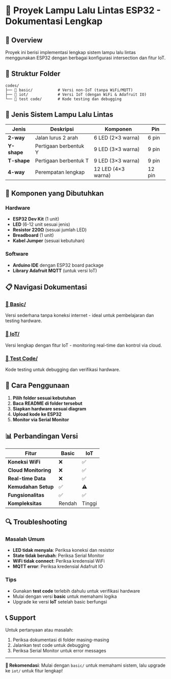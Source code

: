 # 📁 Proyek Lampu Lalu Lintas ESP32 - Dokumentasi Lengkap

## 🎯 Overview
Proyek ini berisi implementasi lengkap sistem lampu lalu lintas menggunakan ESP32 dengan berbagai konfigurasi intersection dan fitur IoT.

## 📂 Struktur Folder

```
codes/
├── 📁 basic/           # Versi non-IoT (tanpa WiFi/MQTT)
├── 📁 iot/             # Versi IoT (dengan WiFi & Adafruit IO)
└── 📁 test code/       # Kode testing dan debugging
```

## 🚦 Jenis Sistem Lampu Lalu Lintas

| Jenis | Deskripsi | Komponen | Pin |
|-------|-----------|----------|-----|
| **2-way** | Jalan lurus 2 arah | 6 LED (2×3 warna) | 6 pin |
| **Y-shape** | Pertigaan berbentuk Y | 9 LED (3×3 warna) | 9 pin |
| **T-shape** | Pertigaan berbentuk T | 9 LED (3×3 warna) | 9 pin |
| **4-way** | Perempatan lengkap | 12 LED (4×3 warna) | 12 pin |

## 🔧 Komponen yang Dibutuhkan

### Hardware
- **ESP32 Dev Kit** (1 unit)
- **LED** (6-12 unit sesuai jenis)
- **Resistor 220Ω** (sesuai jumlah LED)
- **Breadboard** (1 unit)
- **Kabel Jumper** (sesuai kebutuhan)

### Software
- **Arduino IDE** dengan ESP32 board package
- **Library Adafruit MQTT** (untuk versi IoT)

## 📋 Navigasi Dokumentasi

### [📁 Basic/](final%20codes/basic/README.md)
Versi sederhana tanpa koneksi internet - ideal untuk pembelajaran dan testing hardware.

### [📁 IoT/](final%20codes/iot/README.md)  
Versi lengkap dengan fitur IoT - monitoring real-time dan kontrol via cloud.

### [📁 Test Code/](test%20code/README.md)
Kode testing untuk debugging dan verifikasi hardware.

## 🚀 Cara Penggunaan

1. **Pilih folder sesuai kebutuhan**
2. **Baca README di folder tersebut**
3. **Siapkan hardware sesuai diagram**
4. **Upload kode ke ESP32**
5. **Monitor via Serial Monitor**

## 📊 Perbandingan Versi

| Fitur | Basic | IoT |
|-------|-------|-----|
| **Koneksi WiFi** | ❌ | ✅ |
| **Cloud Monitoring** | ❌ | ✅ |
| **Real-time Data** | ❌ | ✅ |
| **Kemudahan Setup** | ✅ | ⚠️ |
| **Fungsionalitas** | ✅ | ✅ |
| **Kompleksitas** | Rendah | Tinggi |

## 🔍 Troubleshooting

### Masalah Umum
- **LED tidak menyala**: Periksa koneksi dan resistor
- **State tidak berubah**: Periksa Serial Monitor
- **WiFi tidak connect**: Periksa kredensial WiFi
- **MQTT error**: Periksa kredensial Adafruit IO

### Tips
- Gunakan **test code** terlebih dahulu untuk verifikasi hardware
- Mulai dengan versi **basic** untuk memahami logika
- Upgrade ke versi **IoT** setelah basic berfungsi

## 📞 Support

Untuk pertanyaan atau masalah:
1. Periksa dokumentasi di folder masing-masing
2. Jalankan test code untuk debugging
3. Periksa Serial Monitor untuk error messages

---

**🎯 Rekomendasi**: Mulai dengan `basic/` untuk memahami sistem, lalu upgrade ke `iot/` untuk fitur lengkap! 